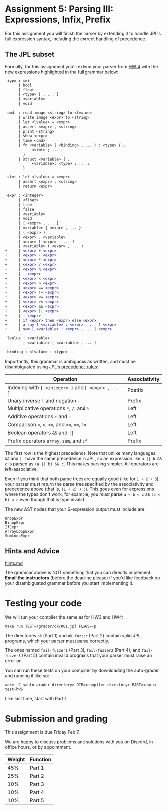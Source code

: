 Assignment 5: Parsing III: Expressions, Infix, Prefix
=================================

For this assignment you will finish the parser by extending it to handle JPL's
full expression syntax, including the correct handling of precedence.


## The JPL subset

Formally, for this assignment you'll extend your parser from [HW 4](../hw4/README.md)
with the new expressions highlighted in the full grammar below:

```diff
 type : int
      | bool
      | float
      | <type> [ , ... ]
      | <variable>
      | void

 cmd  : read image <string> to <lvalue>
      | write image <expr> to <string>
      | let <lvalue> = <expr>
      | assert <expr> , <string>
      | print <string>
      | show <expr>
      | time <cmd>
      | fn <variable> ( <binding> , ... ) : <type> { ;
            <stmt> ; ... ;
        }
      | struct <variable> { ;
            <variable>: <type> ; ... ;
        }

 stmt : let <lvalue> = <expr>
      | assert <expr> , <string>
      | return <expr>

 expr : <integer>
      | <float>
      | true
      | false
      | <variable>
      | void
      | [ <expr> , ... ]
      | variable> { <expr> , ... }
      | ( <expr> )
      | <expr> . <variable>
      | <expr> [ <expr> , ... ]
      | <variable> ( <expr> , ... )
+     | <expr> + <expr>
+     | <expr> - <expr>
+     | <expr> * <expr>
+     | <expr> / <expr>
+     | <expr> % <expr>
+     | - <expr>
+     | <expr> < <expr>
+     | <expr> > <expr>
+     | <expr> == <expr>
+     | <expr> != <expr>
+     | <expr> <= <expr>
+     | <expr> >= <expr>
+     | <expr> && <expr>
+     | <expr> || <expr>
+     | ! <expr>
+     | if <expr> then <expr> else <expr>
+     | array [ <variable> : <expr> , ... ] <expr>
+     | sum [ <variable> : <expr> , ... ] <expr>

 lvalue : <variable>
        | <variable> [ <variable> , ... ]

 binding : <lvalue> : <type>
```


Importantly, this grammar is ambiguous as written, and must be
disambiguated using JPL's [precedence rules](../spec.md#Expressions):

| Operation                                            | Associativity |
|------------------------------------------------------|---------------|
| Indexing with `{ <integer> }` and `[ <expr> , ... ]` | Postfix       |
| Unary inverse `!` and negation `-`                   | Prefix        |
| Multiplicative operations `*`, `/`, and `%`          | Left          |
| Additive operations `+` and `-`                      | Left          |
| Comparison `<`, `>`, `<=`, and `>=`, `==`, `!=`      | Left          |
| Boolean operators `&&` and `\|\|`                    | Left          |
| Prefix operators `array`, `sum`, and `if`            | Prefix        |

The first row is the highest precedence. Note that unlike many
languages, `&&` and `||` have the same precedence in JPL, so an
expression like `a || b && c` is parsed as `(a || b) && c`. This
makes parsing simpler. All operators are left-associative.

Even if you think that both parse trees are equally good (like for
`1 + 2 + 3`), your parser *must* return the parse tree specified by
the associativity and precedence above (that is, `(1 + 2) + 3`). This
goes even for expressions where the types don't work; for example, you
*must* parse `a < b < c` as `(a < b) < c` even though that is type
invalid.

The new AST nodes that your S-expression output must include are:

```
UnopExpr
BinopExpr
IfExpr
ArrayLoopExpr
SumLoopExpr
```

## Hints and Advice

[hints.md](./hints.md)

The grammar above is NOT something that you can directly implement.
**Email the instructors** (before the deadline please) if you'd like feedback
on your disambiguated grammar before you start implementing it.


# Testing your code

We will run your compiler the same as for HW3 and HW4:

    make run TEST=/grader/ok/001.jpl FLAGS=-p

The directories `ok` (Part 1) and `ok-fuzzer` (Part 2) contain valid
JPL programs, which your parser must parse correctly.

The ones named `fail-fuzzer1` (Part 3), `fail-fuzzer2` (Part 4), and
`fail-fuzzer3` (Part 5) contain invalid programs that your parser must
raise an error on.

You can run these tests on your computer by downloading the
auto-grader and running it like so:

    make -C <auto-grader directory> DIR=<compiler directory> PART=<part> test-hw5

Like last time, start with Part 1.


# Submission and grading

This assignment is due Friday Feb 7.

We are happy to discuss problems and solutions with you on Discord, in
office hours, or by appointment.

| Weight | Function |
|--------|----------|
| 45%    | Part 1   |
| 25%    | Part 2   |
| 10%    | Part 3   |
| 10%    | Part 4   |
| 10%    | Part 5   |

